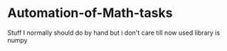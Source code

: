 # Automation-of-Math-tasks
 Stuff I normally should do by hand but i don't care
 till now used library is numpy

